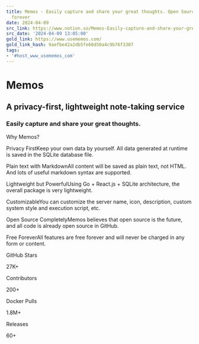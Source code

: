 ```yaml
---
title: Memos - Easily capture and share your great thoughts. Open Source and Free
  forever
date: 2024-04-09
src_link: https://www.notion.so/Memos-Easily-capture-and-share-your-great-thoughts-Open-Source-and-Free-forever-416a2b7eac9d4202aa1e6e7986d60acb
src_date: '2024-04-09 13:05:00'
gold_link: https://www.usememos.com/
gold_link_hash: 9aefbe42a2db5fe68d50a4c9b76f3307
tags:
- '#host_www_usememos_com'
---
```


Memos
=====

A privacy-first, lightweight note-taking service
------------------------------------------------

### Easily capture and share your great thoughts.

Why Memos?

Privacy FirstKeep your own data by yourself. All data generated at runtime is saved in the SQLite database file.

Plain text with MarkdownAll content will be saved as plain text, not HTML. And lots of useful markdown syntax are supported.

Lightweight but PowerfulUsing Go + React.js + SQLite architecture, the overall package is very lightweight.

CustomizableYou can customize the server name, icon, description, custom system style and execution script, etc.

Open Source CompletelyMemos believes that open source is the future, and all code is already open source in GitHub.

Free ForeverAll features are free forever and will never be charged in any form or content.

GitHub Stars

27K+

Contributors

200+

Docker Pulls

1.8M+

Releases

60+